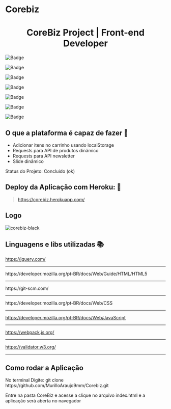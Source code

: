 # Corebiz
<h1 align="center"> CoreBiz Project | Front-end Developer </h1>

![Badge](https://img.shields.io/static/v1?label=html5&message=markuplanguage&color=blue&style=for-the-badge&logo=HTML5)

![Badge](https://img.shields.io/static/v1?label=CSS3&message=STYLESHEET&color=blue&style=for-the-badge&logo=CSS3)

![Badge](https://img.shields.io/static/v1?label=git&message=VERSIONCONTROL&color=blue&style=for-the-badge&logo=GIT)

![Badge](https://img.shields.io/static/v1?label=JAVASCRIPT&message=JAVASCRIPT&color=blue&style=for-the-badge&logo=JAVASCRIPT)

![Badge](https://img.shields.io/static/v1?label=jquery&message=lib&color=blue&style=for-the-badge&logo=JQUERY)


![Badge](https://img.shields.io/static/v1?label=HEROKU&message=HEROKU&color=79589F&style=for-the-badge&logo=HEROKU)


![Badge](https://img.shields.io/static/v1?label=webpack&message=webpack&color=79589F&style=for-the-badge&logo=webpack)



## O que a plataforma é capaz de fazer :checkered_flag:

<ul>
    <li>Adicionar itens no carrinho usando localStorage</li>
    <li>Requests para API de produtos dinâmico</li>
    <li>Requests para API newsletter</li>
    <li>Slide dinâmico</li>
</ul>

Status do Projeto: Concluido (ok)

## Deploy da Aplicação com Heroku: :dash:

> https://corebiz.herokuapp.com/

## Logo
![corebiz-black](https://user-images.githubusercontent.com/26441702/118388458-0037ae80-b5fb-11eb-8020-c27bca070bbd.jpg)


## Linguagens e libs utilizadas :books:

https://jquery.com/
<hr>
https://developer.mozilla.org/pt-BR/docs/Web/Guide/HTML/HTML5
<hr>
https://git-scm.com/
<hr>
https://developer.mozilla.org/pt-BR/docs/Web/CSS
<hr>

https://developer.mozilla.org/pt-BR/docs/Web/JavaScript
<hr>

https://webpack.js.org/
<hr>

https://validator.w3.org/

<hr>

## Como rodar a Aplicação

<p>No terminal Digite: git clone https://github.com/MurilloAraujo9mm/Corebiz.git


<p> Entre na pasta  CoreBiz  e acesse a clique no arquivo index.html e a aplicação será aberta no navegador</p>

